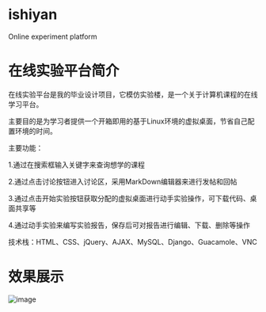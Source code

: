 # ishiyan
Online experiment platform
# 在线实验平台简介

在线实验平台是我的毕业设计项目，它模仿实验楼，是一个关于计算机课程的在线学习平台。

主要目的是为学习者提供一个开箱即用的基于Linux环境的虚拟桌面，节省自己配置环境的时间。

主要功能：

1.通过在搜索框输入关键字来查询想学的课程

2.通过点击讨论按钮进入讨论区，采用MarkDown编辑器来进行发帖和回帖

3.通过点击开始实验按钮获取分配的虚拟桌面进行动手实验操作，可下载代码、桌面共享等

4.通过动手实验来编写实验报告，保存后可对报告进行编辑、下载、删除等操作

技术栈：HTML、CSS、jQuery、AJAX、MySQL、Django、Guacamole、VNC
# 效果展示
![image](https://user-images.githubusercontent.com/26202472/42084719-177e23ac-7bc1-11e8-8a7d-beef5e6f91bd.png)
